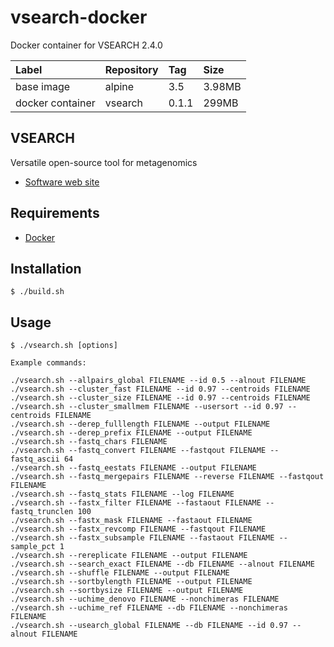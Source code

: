 # vsearch-docker

Docker container for VSEARCH 2.4.0

|Label|Repository|Tag|Size|
|:--|:--|:--|:--|
|base image|alpine|3.5|3.98MB|
|docker container|vsearch|0.1.1|299MB|

## VSEARCH
Versatile open-source tool for metagenomics
- [Software web site](https://github.com/torognes/vsearch)

## Requirements
- [Docker](https://www.docker.com/)

## Installation
```
$ ./build.sh
```

## Usage
```
$ ./vsearch.sh [options]
```
```
Example commands:

./vsearch.sh --allpairs_global FILENAME --id 0.5 --alnout FILENAME
./vsearch.sh --cluster_fast FILENAME --id 0.97 --centroids FILENAME
./vsearch.sh --cluster_size FILENAME --id 0.97 --centroids FILENAME
./vsearch.sh --cluster_smallmem FILENAME --usersort --id 0.97 --centroids FILENAME
./vsearch.sh --derep_fulllength FILENAME --output FILENAME
./vsearch.sh --derep_prefix FILENAME --output FILENAME
./vsearch.sh --fastq_chars FILENAME
./vsearch.sh --fastq_convert FILENAME --fastqout FILENAME --fastq_ascii 64
./vsearch.sh --fastq_eestats FILENAME --output FILENAME
./vsearch.sh --fastq_mergepairs FILENAME --reverse FILENAME --fastqout FILENAME
./vsearch.sh --fastq_stats FILENAME --log FILENAME
./vsearch.sh --fastx_filter FILENAME --fastaout FILENAME --fastq_trunclen 100
./vsearch.sh --fastx_mask FILENAME --fastaout FILENAME
./vsearch.sh --fastx_revcomp FILENAME --fastqout FILENAME
./vsearch.sh --fastx_subsample FILENAME --fastaout FILENAME --sample_pct 1
./vsearch.sh --rereplicate FILENAME --output FILENAME
./vsearch.sh --search_exact FILENAME --db FILENAME --alnout FILENAME
./vsearch.sh --shuffle FILENAME --output FILENAME
./vsearch.sh --sortbylength FILENAME --output FILENAME
./vsearch.sh --sortbysize FILENAME --output FILENAME
./vsearch.sh --uchime_denovo FILENAME --nonchimeras FILENAME
./vsearch.sh --uchime_ref FILENAME --db FILENAME --nonchimeras FILENAME
./vsearch.sh --usearch_global FILENAME --db FILENAME --id 0.97 --alnout FILENAME
```
